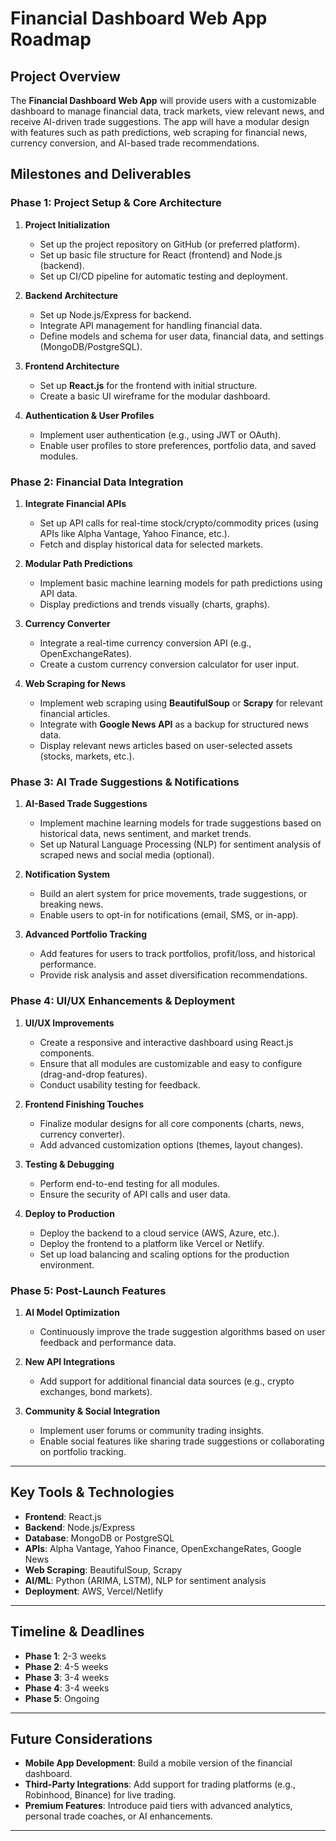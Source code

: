 # Financial Dashboard Web App Roadmap

## Project Overview
The **Financial Dashboard Web App** will provide users with a customizable dashboard to manage financial data, track markets, view relevant news, and receive AI-driven trade suggestions. The app will have a modular design with features such as path predictions, web scraping for financial news, currency conversion, and AI-based trade recommendations.

## Milestones and Deliverables

### Phase 1: Project Setup & Core Architecture
1. **Project Initialization**  
   - Set up the project repository on GitHub (or preferred platform).
   - Set up basic file structure for React (frontend) and Node.js (backend).
   - Set up CI/CD pipeline for automatic testing and deployment.

2. **Backend Architecture**
   - Set up Node.js/Express for backend.
   - Integrate API management for handling financial data.
   - Define models and schema for user data, financial data, and settings (MongoDB/PostgreSQL).

3. **Frontend Architecture**
   - Set up **React.js** for the frontend with initial structure.
   - Create a basic UI wireframe for the modular dashboard.

4. **Authentication & User Profiles**
   - Implement user authentication (e.g., using JWT or OAuth).
   - Enable user profiles to store preferences, portfolio data, and saved modules.

### Phase 2: Financial Data Integration
1. **Integrate Financial APIs**  
   - Set up API calls for real-time stock/crypto/commodity prices (using APIs like Alpha Vantage, Yahoo Finance, etc.).
   - Fetch and display historical data for selected markets.

2. **Modular Path Predictions**
   - Implement basic machine learning models for path predictions using API data.
   - Display predictions and trends visually (charts, graphs).

3. **Currency Converter**
   - Integrate a real-time currency conversion API (e.g., OpenExchangeRates).
   - Create a custom currency conversion calculator for user input.

4. **Web Scraping for News**
   - Implement web scraping using **BeautifulSoup** or **Scrapy** for relevant financial articles.
   - Integrate with **Google News API** as a backup for structured news data.
   - Display relevant news articles based on user-selected assets (stocks, markets, etc.).

### Phase 3: AI Trade Suggestions & Notifications
1. **AI-Based Trade Suggestions**
   - Implement machine learning models for trade suggestions based on historical data, news sentiment, and market trends.
   - Set up Natural Language Processing (NLP) for sentiment analysis of scraped news and social media (optional).

2. **Notification System**
   - Build an alert system for price movements, trade suggestions, or breaking news.
   - Enable users to opt-in for notifications (email, SMS, or in-app).

3. **Advanced Portfolio Tracking**
   - Add features for users to track portfolios, profit/loss, and historical performance.
   - Provide risk analysis and asset diversification recommendations.

### Phase 4: UI/UX Enhancements & Deployment
1. **UI/UX Improvements**
   - Create a responsive and interactive dashboard using React.js components.
   - Ensure that all modules are customizable and easy to configure (drag-and-drop features).
   - Conduct usability testing for feedback.

2. **Frontend Finishing Touches**
   - Finalize modular designs for all core components (charts, news, currency converter).
   - Add advanced customization options (themes, layout changes).

3. **Testing & Debugging**
   - Perform end-to-end testing for all modules.
   - Ensure the security of API calls and user data.

4. **Deploy to Production**
   - Deploy the backend to a cloud service (AWS, Azure, etc.).
   - Deploy the frontend to a platform like Vercel or Netlify.
   - Set up load balancing and scaling options for the production environment.

### Phase 5: Post-Launch Features
1. **AI Model Optimization**
   - Continuously improve the trade suggestion algorithms based on user feedback and performance data.
   
2. **New API Integrations**
   - Add support for additional financial data sources (e.g., crypto exchanges, bond markets).

3. **Community & Social Integration**
   - Implement user forums or community trading insights.
   - Enable social features like sharing trade suggestions or collaborating on portfolio tracking.

---

## Key Tools & Technologies
- **Frontend**: React.js
- **Backend**: Node.js/Express
- **Database**: MongoDB or PostgreSQL
- **APIs**: Alpha Vantage, Yahoo Finance, OpenExchangeRates, Google News
- **Web Scraping**: BeautifulSoup, Scrapy
- **AI/ML**: Python (ARIMA, LSTM), NLP for sentiment analysis
- **Deployment**: AWS, Vercel/Netlify

---

## Timeline & Deadlines
- **Phase 1**: 2-3 weeks
- **Phase 2**: 4-5 weeks
- **Phase 3**: 3-4 weeks
- **Phase 4**: 3-4 weeks
- **Phase 5**: Ongoing

---

## Future Considerations
- **Mobile App Development**: Build a mobile version of the financial dashboard.
- **Third-Party Integrations**: Add support for trading platforms (e.g., Robinhood, Binance) for live trading.
- **Premium Features**: Introduce paid tiers with advanced analytics, personal trade coaches, or AI enhancements.

---